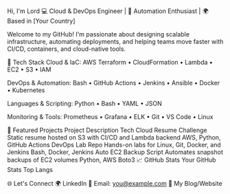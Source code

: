 Hi, I'm Lord
💻 Cloud & DevOps Engineer | 🚀 Automation Enthusiast | 🌍 Based in [Your Country]

Welcome to my GitHub! I'm passionate about designing scalable infrastructure, automating deployments, and helping teams move faster with CI/CD, containers, and cloud-native tools.

🔧 Tech Stack
Cloud & IaC:
AWS
Terraform • CloudFormation • Lambda • EC2 • S3 • IAM

DevOps & Automation:
Bash • GitHub Actions • Jenkins • Ansible • Docker • Kubernetes

Languages & Scripting:
Python • Bash • YAML • JSON

Monitoring & Tools:
Prometheus • Grafana • ELK • Git • VS Code • Linux

🧪 Featured Projects
Project	Description	Tech
Cloud Resume Challenge	Static resume hosted on S3 with CI/CD and Lambda backend	AWS, Python, GitHub Actions
DevOps Lab Repo	Hands-on labs for Linux, Git, Docker, and Jenkins	Bash, Docker, Jenkins
Auto EC2 Backup Script	Automates snapshot backups of EC2 volumes	Python, AWS Boto3
📈 GitHub Stats
Your GitHub Stats Top Langs

🌐 Let's Connect
🌍 LinkedIn
📧 Email: you@example.com
🧪 My Blog/Website
